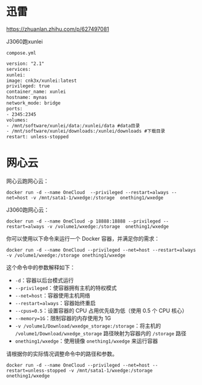 # 迅雷
https://zhuanlan.zhihu.com/p/627497081

J3060跑xunlei

`compose.yml`
``` xml
version: "2.1"
services:
xunlei:
image: cnk3x/xunlei:latest
privileged: true
container_name: xunlei
hostname: mynas
network_mode: bridge
ports:
- 2345:2345
volumes:
- /mnt/software/xunlei/data:/xunlei/data #data目录
- /mnt/software/xunlei/downloads:/xunlei/downloads #下载目录
restart: unless-stopped
```


# 网心云
网心云跑网心云：

``` shell
docker run -d --name OneCloud  --privileged --restart=always --net=host -v /mnt/sata1-1/wxedge:/storage  onething1/wxedge
```

J3060跑网心云：

``` shell
docker run -d --name OneCloud -p 18888:18888 --privileged --restart=always -v /volume1/wxedge:/storage  onething1/wxedge
```
你可以使用以下命令来运行一个 Docker 容器，并满足你的需求：

```
docker run -d --name OneCloud --privileged --net=host --restart=always -v /volume1/wxedge:/storage onething1/wxedge
```

这个命令中的参数解释如下：

- `-d`：容器以后台模式运行
- `--privileged`：使容器拥有主机的特权模式
- `--net=host`：容器使用主机网络
- `--restart=always`：容器始终重启
- `--cpus=0.5`：设置容器的 CPU 占用优先级为低（使用 0.5 个 CPU 核心）
- `--memory=1G`：限制容器的内存使用为 1G
- `-v /volume1/Download/wxedge_storage:/storage`：将主机的 `/volume1/Download/wxedge_storage` 路径映射为容器内的 `/storage` 路径
- `onething1/wxedge`：使用镜像 `onething1/wxedge` 来运行容器

请根据你的实际情况调整命令中的路径和参数。



```
docker run -d --name OneCloud --privileged --net=host --restart=unless-stopped -v /mnt/sata1-1/wxedge:/storage onething1/wxedge
```
